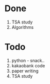 # Done

1. TSA study
2. Algorithms

# Todo

1. python - snack..
2. kakaobank code
3. paper writing
4. TSA study
